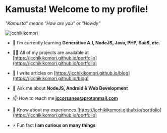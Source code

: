 <h1>Kamusta! Welcome to my profile!</h1>
<p><i>"Kamusta" means "How are you" or "Howdy"</i></p>
<p><img src="https://komarev.com/ghpvc/?username=jcchikikomori&label=Profile%20views&color=0e75b6&style=flat" alt="jcchikikomori" /></p>

- 🌱 I’m currently learning **Generative A.I, NodeJS, Java, PHP, SaaS, etc.**

- 👨‍💻 All of my projects are available at [https://jcchikikomori.github.io/portfolio](https://jcchikikomori.github.io/portfolio)

- 📝 I write articles on [https://jcchikikomori.github.io/blog](https://jcchikikomori.github.io/blog)

- 💬 Ask me about **NodeJS, Android & Web Development**

- 📫 How to reach me **jccorsanes@protonmail.com**

- 📄 Know about my experiences [https://jcchikikomori.github.io/portfolio](https://jcchikikomori.github.io/portfolio)

- ⚡ Fun fact **I am curious on many things**

